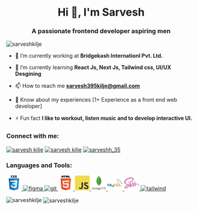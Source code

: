 <h1 align="center">Hi 👋, I'm Sarvesh</h1>
<h3 align="center">A passionate frontend developer aspiring men</h3>

<p align="left"> <img src="https://komarev.com/ghpvc/?username=sarveshkilje&label=Profile%20views&color=0e75b6&style=flat" alt="sarveshkilje" /> </p>

- 🔭 I’m currently working at **Bridgekash Internationl Pvt. Ltd.**

- 🌱 I’m currently learning **React Js, Next Js, Tailwind css, UI/UX Desgining**

- 📫 How to reach me **sarvesh395kilje@gmail.com**

- 📄 Know about my experiences [1+ Experience as a front end web developer]
- ⚡ Fun fact **I like to workout, listen music and to develop interactive UI.**

<h3 align="left">Connect with me:</h3>
<p align="left">
<a href="https://linkedin.com/in/sarvesh kilje" target="blank"><img align="center" src="https://raw.githubusercontent.com/rahuldkjain/github-profile-readme-generator/master/src/images/icons/Social/linked-in-alt.svg" alt="sarvesh kilje" height="30" width="40" /></a>
<a href="https://fb.com/sarvesh kilje" target="blank"><img align="center" src="https://raw.githubusercontent.com/rahuldkjain/github-profile-readme-generator/master/src/images/icons/Social/facebook.svg" alt="sarvesh kilje" height="30" width="40" /></a>
<a href="https://instagram.com/sarveshh_35" target="blank"><img align="center" src="https://raw.githubusercontent.com/rahuldkjain/github-profile-readme-generator/master/src/images/icons/Social/instagram.svg" alt="sarveshh_35" height="30" width="40" /></a>
</p>

<h3 align="left">Languages and Tools:</h3>
<p align="left"> <a href="https://www.w3schools.com/css/" target="_blank" rel="noreferrer"> <img src="https://raw.githubusercontent.com/devicons/devicon/master/icons/css3/css3-original-wordmark.svg" alt="css3" width="40" height="40"/> </a> <a href="https://www.figma.com/" target="_blank" rel="noreferrer"> <img src="https://www.vectorlogo.zone/logos/figma/figma-icon.svg" alt="figma" width="40" height="40"/> </a> <a href="https://git-scm.com/" target="_blank" rel="noreferrer"> <img src="https://www.vectorlogo.zone/logos/git-scm/git-scm-icon.svg" alt="git" width="40" height="40"/> </a> <a href="https://www.w3.org/html/" target="_blank" rel="noreferrer"> <img src="https://raw.githubusercontent.com/devicons/devicon/master/icons/html5/html5-original-wordmark.svg" alt="html5" width="40" height="40"/> </a> <a href="https://developer.mozilla.org/en-US/docs/Web/JavaScript" target="_blank" rel="noreferrer"> <img src="https://raw.githubusercontent.com/devicons/devicon/master/icons/javascript/javascript-original.svg" alt="javascript" width="40" height="40"/> </a> <a href="https://www.mongodb.com/" target="_blank" rel="noreferrer"> <img src="https://raw.githubusercontent.com/devicons/devicon/master/icons/mongodb/mongodb-original-wordmark.svg" alt="mongodb" width="40" height="40"/> </a> <a href="https://www.mysql.com/" target="_blank" rel="noreferrer"> <img src="https://raw.githubusercontent.com/devicons/devicon/master/icons/mysql/mysql-original-wordmark.svg" alt="mysql" width="40" height="40"/> </a> <a href="https://sass-lang.com" target="_blank" rel="noreferrer"> <img src="https://raw.githubusercontent.com/devicons/devicon/master/icons/sass/sass-original.svg" alt="sass" width="40" height="40"/> </a> <a href="https://tailwindcss.com/" target="_blank" rel="noreferrer"> <img src="https://www.vectorlogo.zone/logos/tailwindcss/tailwindcss-icon.svg" alt="tailwind" width="40" height="40"/> </a> </p>

<p><img align="left" src="https://github-readme-stats.vercel.app/api/top-langs?username=sarveshkilje&show_icons=true&locale=en&layout=compact" alt="sarveshkilje" /></p>

<p>&nbsp;<img align="center" src="https://github-readme-stats.vercel.app/api?username=sarveshkilje&show_icons=true&locale=en" alt="sarveshkilje" /></p>



